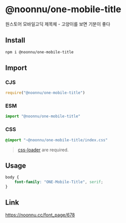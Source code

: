 # @noonnu/one-mobile-title
원스토어 모바일고딕 제목체 - 고양이를 보면 기분이 좋다

## Install
```sh
npm i @noonnu/one-mobile-title
```
## Import
### CJS
```js
require("@noonnu/one-mobile-title")
```
### ESM
```js
import "@noonnu/one-mobile-title"
```
### CSS 
```css
@import "~@noonnu/one-mobile-title/index.css"
```
> [css-loader](https://github.com/webpack-contrib/css-loader) are required.

## Usage
```css
body {
    font-family: "ONE-Mobile-Title", serif;
}
```

## Link
https://noonnu.cc/font_page/678
